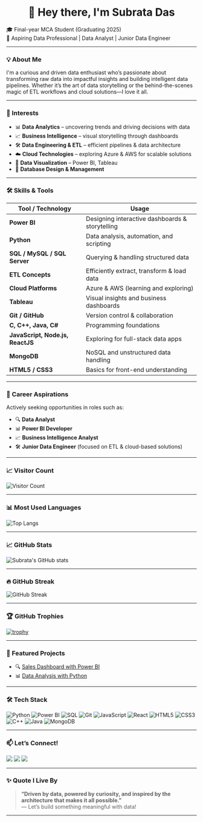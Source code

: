 <h1 align="center">👋 Hey there, I'm Subrata Das</h1>

🎓 Final-year MCA Student (Graduating 2025)  
🚀 Aspiring Data Professional | Data Analyst | Junior Data Engineer

---

### 💡 About Me
I'm a curious and driven data enthusiast who’s passionate about transforming raw data into impactful insights and building intelligent data pipelines. Whether it’s the art of data storytelling or the behind-the-scenes magic of ETL workflows and cloud solutions—I love it all.

---

### 🧠 Interests
- 📊 **Data Analytics** – uncovering trends and driving decisions with data  
- 📈 **Business Intelligence** – visual storytelling through dashboards  
- 🛠️ **Data Engineering & ETL** – efficient pipelines & data architecture  
- ☁️ **Cloud Technologies** – exploring Azure & AWS for scalable solutions  
- 🎨 **Data Visualization** – Power BI, Tableau  
- 🔐 **Database Design & Management**

---

### 🛠️ Skills & Tools

| Tool / Technology | Usage |
|-------------------|--------|
| **Power BI** | Designing interactive dashboards & storytelling |
| **Python** | Data analysis, automation, and scripting |
| **SQL / MySQL / SQL Server** | Querying & handling structured data |
| **ETL Concepts** | Efficiently extract, transform & load data |
| **Cloud Platforms** | Azure & AWS (learning and exploring) |
| **Tableau** | Visual insights and business dashboards |
| **Git / GitHub** | Version control & collaboration |
| **C, C++, Java, C#** | Programming foundations |
| **JavaScript, Node.js, ReactJS** | Exploring for full-stack data apps |
| **MongoDB** | NoSQL and unstructured data handling |
| **HTML5 / CSS3** | Basics for front-end understanding |

---

### 💼 Career Aspirations

Actively seeking opportunities in roles such as:

- 🔍 **Data Analyst**  
- 📊 **Power BI Developer**  
- 📈 **Business Intelligence Analyst**  
- 🛠️ **Junior Data Engineer** (focused on ETL & cloud-based solutions)

---

### 📈 Visitor Count

![Visitor Count](https://profile-counter.glitch.me/GITSUBRATA/count.svg)

---

### 📊 Most Used Languages

![Top Langs](https://github-readme-stats.vercel.app/api/top-langs/?username=GITSUBRATA&layout=compact&theme=blue-green)

---

### 📈 GitHub Stats

![Subrata's GitHub stats](https://github-readme-stats.vercel.app/api?username=GITSUBRATA&show_icons=true&theme=radical)

---

### 🔥 GitHub Streak

![GitHub Streak](https://github-readme-streak-stats.herokuapp.com/?user=GITSUBRATA&theme=highcontrast)

---

### 🏆 GitHub Trophies

[![trophy](https://github-profile-trophy.vercel.app/?username=GITSUBRATA&theme=algolia)](https://github.com/ryo-ma/github-profile-trophy)

---

### 🚀 Featured Projects

- 🔍 [Sales Dashboard with Power BI](https://github.com/GITSUBRATA/sales-dashboard)  
- 📊 [Data Analysis with Python](https://github.com/GITSUBRATA/data-analysis-project)

---

### 🛠 Tech Stack

![Python](https://img.shields.io/badge/-Python-05122A?style=flat&logo=python)
![Power BI](https://img.shields.io/badge/-PowerBI-F2C811?style=flat&logo=power-bi&logoColor=black)
![SQL](https://img.shields.io/badge/-SQL-4479A1?style=flat&logo=postgresql&logoColor=white)
![Git](https://img.shields.io/badge/-Git-F05032?style=flat&logo=git&logoColor=white)
![JavaScript](https://img.shields.io/badge/-JavaScript-F7DF1E?style=flat&logo=javascript&logoColor=black)
![React](https://img.shields.io/badge/-React-20232A?style=flat&logo=react&logoColor=61DAFB)
![HTML5](https://img.shields.io/badge/-HTML5-E34F26?style=flat&logo=html5&logoColor=white)
![CSS3](https://img.shields.io/badge/-CSS3-1572B6?style=flat&logo=css3&logoColor=white)
![C++](https://img.shields.io/badge/-C++-00599C?style=flat&logo=c%2B%2B&logoColor=white)
![Java](https://img.shields.io/badge/-Java-007396?style=flat&logo=java&logoColor=white)
![MongoDB](https://img.shields.io/badge/-MongoDB-4EA94B?style=flat&logo=mongodb&logoColor=white)

---

### 📫 Let’s Connect!

<a href="mailto:subratasd4090@gmail.com"><img src="https://img.shields.io/badge/Gmail-D14836?style=for-the-badge&logo=gmail&logoColor=white" /></a>
<a href="https://www.linkedin.com/in/subrata-das-30b7262ba" target="_blank"><img src="https://img.shields.io/badge/LinkedIn-0A66C2?style=for-the-badge&logo=linkedin&logoColor=white" /></a>
<a href="https://github.com/GITSUBRATA" target="_blank"><img src="https://img.shields.io/badge/GitHub-181717?style=for-the-badge&logo=github&logoColor=white" /></a>

---

### ✨ Quote I Live By

> **“Driven by data, powered by curiosity, and inspired by the architecture that makes it all possible.”**  
> — Let’s build something meaningful with data!

---

